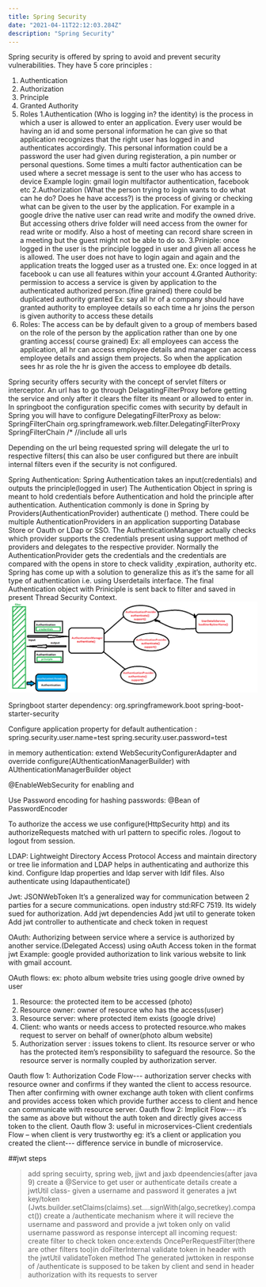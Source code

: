 ```yaml
---
title: Spring Security
date: "2021-04-11T22:12:03.284Z"
description: "Spring Security"
---
```


Spring security is offered by spring to avoid and prevent security vulnerabilities. They have 5 core principles :

1. Authentication
2. Authorization
3. Principle
4. Granted Authority
5. Roles
   1.Authentication (Who is logging in? the identity) is the process in which a user is allowed to enter an application. Every user would be having an id and some personal information he can give so that application recognizes that the right user has logged in and authenticates accordingly. This personal information could be a password the user had given during registeration, a pin number or personal questions. Some times a multi factor authentication can be used where a secret message is sent to the user who has access to device
   Example login: gmail login multifactor authentication, facebook etc
   2.Authorization (What the person trying to login wants to do what can he do? Does he have access?) is the process of giving or checking what can be given to the user by the application. For example in a google drive the native user can read write and modify the owned drive. But accessing others drive folder will need access from the owner for read write or modify. Also a host of meeting can record share screen in a meeting but the guest might not be able to do so.
   3.Priniple: once logged in the user is the principle logged in user and given all access he is allowed. The user does not have to login again and again and the application treats the logged user as a trusted one.
   Ex: once logged in at facebook u can use all features within your account
   4.Granted Authority: permission to access a service is given by application to the authenticated authorized person.(fine grained) there could be duplicated authority granted
   Ex: say all hr of a company should have granted authority to employee details so each time a hr joins the person is given authority to access these details
6. Roles: The access can be by default given to a group of members based on the role of the person by the application rather than one by one granting access( course grained)
   Ex: all employees can access the application, all hr can access employee details and manager can access employee details and assign them projects. So when the application sees hr as role the hr is given the access to employee db details.

Spring security offers security with the concept of servlet filters or interceptor. An url has to go through DelagatingFilterProxy before getting the service and only after it clears the filter its meant or allowed to enter in.
In springboot the configuration specific comes with security by default in Spring you will have to configure DelegatingFilterProxy as below:
<filter>
<filter-name> SpringFilterChain</filter-name>
<filter-class>org.springframework.web.filter.DelegatingFilterProxy</filter-class>
</filter>
<filter-mapping>
<filter-name> SpringFilterChain </filter-name>
<url-pattern>/\*<url-pattern> //include all urls
</filter-mapping>

Depending on the url being requested spring will delegate the url to respective filters( this can also be user configured but there are inbuilt internal filters even if the security is not configured.

Spring Authentication:
Spring Authentication takes an input(credentials) and outputs the principle(logged in user) The Authentication Object in spring is meant to hold credentials before Authentication and hold the principle after authentication.
Authentication commonly is done in Spring by Providers(AuthenticationProvider) authenticate () method.
There could be multiple AuthenticationProviders in an application supporting Database Store or Oauth or LDap or SSO. The AuthenticationManager actually checks which provider supports the credentials present using support method of providers and delegates to the respective provider.
Normally the AuthenticationProvider gets the credentials and the credentials are compared with the opens in store to check validity ,expiration, authority etc. Spring has come up with a solution to generalize this as it’s the same for all type of authentication i.e. using Userdetails interface.
The final Authentication object with Priniciple is sent back to filter and saved in present Thread Security Context.
![Overview](./springsecurityoverview.png)

Springboot starter dependency:
<dependency>
<groupId>org.springframework.boot</groupId>
<artifactId>spring-boot-starter-security</artifactId>
</dependency>

Configure application property for default authentication :
spring.security.user.name=test
spring.security.user.password=test

in memory authentication:
extend WebSecurityConfigurerAdapter and override configure(AUthenticationManagerBuilder) with AUthenticationManagerBuilder object

@EnableWebSecurity for enabling and

Use Password encoding for hashing passwords: @Bean of PasswordEncoder

To authorize the access we use configure(HttpSecurity http) and its authorizeRequests matched with url pattern to specific roles. /logout to logout from session.

LDAP: Lightweight Directory Access Protocol
Access and maintain directory or tree lie information and LDAP helps in authenticating and authorize this kind.
Configure ldap properties and ldap server with ldif files. Also authenticate using ldapauthenticate()

Jwt: JSONWebToken
It’s a generalized way for communication between 2 parties for a secure communications. open industry std:RFC 7519. Its widely sued for authorization.
Add jwt dependencies
Add jwt util to generate token
Add jwt controller to authenticate and check token in request

OAuth: Authorizing between service where a service is authorized by another service.(Delegated Access) using oAuth Access token in the format jwt
Example: google provided authorization to link various website to link with gmail account.

OAuth flows: ex: photo album website tries using google drive owned by user

1. Resource: the protected item to be accessed (photo)
2. Resource owner: owner of resource who has the access(user)
3. Resource server: where protected item exists (google drive)
4. Client: who wants or needs access to protected resource.who makes request to server on behalf of owner(photo album website)
5. Authorization server : issues tokens to client. Its resource server or who has the protected item’s responsibility to safeguard the resource. So the resource server is normally coupled by authorization server.

Oauth flow 1: Authorization Code Flow--- authorization server checks with resource owner and confirms if they wanted the client to access resource. Then after confirming with owner exchange auth token with client confirms and provides access token which provide further access to client and hence can communicate with resource server.
Oauth flow 2: Implicit Flow--- it’s the same as above but without the auth token and directly gives access token to the client.
Oauth flow 3: useful in microservices-Client credentials Flow – when client is very trustworthy eg: it’s a client or application you created the client--- difference service in bundle of microservice.

##jwt steps

> add spring secuirty, spring web, jjwt and jaxb dpeendencies(after java 9)
> create a @Service to get user or authenticate details
> create a jwtUtil class- given a username and password it generates a jwt key/token
> (Jwts.builder.setClaims(claims).set....signWith(algo,secretkey).compact())
> create a /authenticate mechanism where it will recieve the username and password and provide a jwt token only on valid username password as response
> intercept all incoming request: create filter to check token once:extends OncePerRequestFilter(there are other filters too)in doFilterInternal validate token in header with the jwtUtil validateToken method
> The generated jwttoken in response of /authenticate is supposed to be taken by client and send in header authorization with its requests to server
